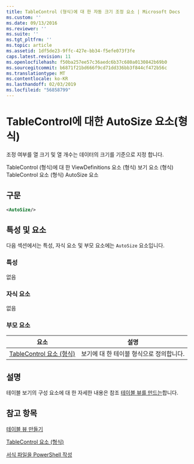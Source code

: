 ```yaml
---
title: TableControl (형식)에 대 한 자동 크기 조정 요소 | Microsoft Docs
ms.custom: ''
ms.date: 09/13/2016
ms.reviewer: ''
ms.suite: ''
ms.tgt_pltfrm: ''
ms.topic: article
ms.assetid: 1df5de23-9ffc-427e-bb34-f5efe073f3fe
caps.latest.revision: 11
ms.openlocfilehash: f50ba257ee57c36aedc6b37c680a0130842b69b0
ms.sourcegitcommit: b6871f21bd666f9cd71dd336bb3f844cf472b56c
ms.translationtype: MT
ms.contentlocale: ko-KR
ms.lasthandoff: 02/03/2019
ms.locfileid: "56858799"
---
```

# <a name="autosize-element-for-tablecontrol-format"></a>TableControl에 대한 AutoSize 요소(형식)

조정 여부를 열 크기 및 열 개수는 데이터의 크기를 기준으로 지정 합니다.

TableControl (형식)에 대 한 ViewDefinitions 요소 (형식) 보기 요소 (형식) TableControl 요소 (형식) AutoSize 요소

## <a name="syntax"></a>구문

```xml
<AutoSize/>
```

## <a name="attributes-and-elements"></a>특성 및 요소

다음 섹션에서는 특성, 자식 요소 및 부모 요소에는 `AutoSize` 요소입니다.

### <a name="attributes"></a>특성

없음

### <a name="child-elements"></a>자식 요소

없음

### <a name="parent-elements"></a>부모 요소

|요소|설명|
|-------------|-----------------|
|[TableControl 요소 (형식)](./tablecontrol-element-format.md)|보기에 대 한 테이블 형식으로 정의합니다.|

## <a name="remarks"></a>설명

테이블 보기의 구성 요소에 대 한 자세한 내용은 참조 [테이블 뷰를 만드는](./creating-a-table-view.md)합니다.

## <a name="see-also"></a>참고 항목

[테이블 뷰 만들기](./creating-a-table-view.md)

[TableControl 요소 (형식)](./tablecontrol-element-format.md)

[서식 파일을 PowerShell 작성](./writing-a-powershell-formatting-file.md)
